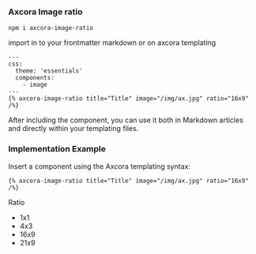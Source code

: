 ### Axcora Image ratio

```
npm i axcora-image-ratio
```

import in to your frontmatter markdown or on axcora templating
```
---
css:
  theme: 'essentials'
  components:
    - image
---
{% axcora-image-ratio title="Title" image="/img/ax.jpg" ratio="16x9" /%}
```

After including the component, you can use it both in Markdown articles and directly within your templating files.

### Implementation Example
Insert a component using the Axcora templating syntax:

```
{% axcora-image-ratio title="Title" image="/img/ax.jpg" ratio="16x9" /%}
```

Ratio
+ 1x1
+ 4x3
+ 16x9
+ 21x9
